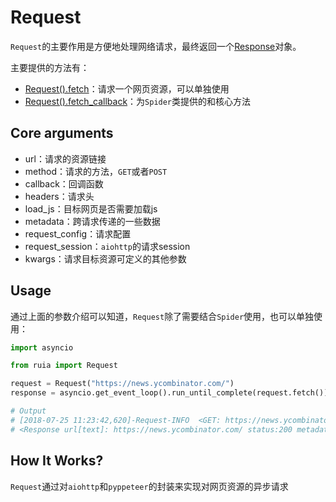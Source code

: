 # Request
`Request`的主要作用是方便地处理网络请求，最终返回一个[Response](./response.md)对象。

主要提供的方法有：
- [Request().fetch](https://github.com/howie6879/ruia/blob/master/ruia/request.py)：请求一个网页资源，可以单独使用
- [Request().fetch_callback](https://github.com/howie6879/ruia/blob/master/ruia/request.py)：为`Spider`类提供的和核心方法

## Core arguments
- url：请求的资源链接
- method：请求的方法，`GET`或者`POST`
- callback：回调函数
- headers：请求头
- load_js：目标网页是否需要加载js
- metadata：跨请求传递的一些数据
- request_config：请求配置
- request_session：`aiohttp`的请求session
- kwargs：请求目标资源可定义的其他参数

## Usage

通过上面的参数介绍可以知道，`Request`除了需要结合`Spider`使用，也可以单独使用：

```python
import asyncio

from ruia import Request

request = Request("https://news.ycombinator.com/")
response = asyncio.get_event_loop().run_until_complete(request.fetch())

# Output
# [2018-07-25 11:23:42,620]-Request-INFO  <GET: https://news.ycombinator.com/>
# <Response url[text]: https://news.ycombinator.com/ status:200 metadata:{}>
```

## How It Works?
`Request`通过对`aiohttp`和`pyppeteer`的封装来实现对网页资源的异步请求
